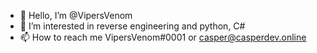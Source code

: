 - 👋 Hello, I’m @VipersVenom
- 👀 I’m interested in reverse engineering and python, C#
- 📫 How to reach me VipersVenom#0001 or casper@casperdev.online
